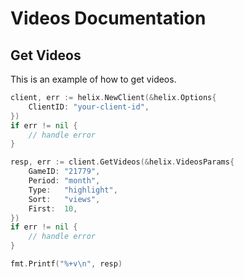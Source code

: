 # Videos Documentation

## Get Videos

This is an example of how to get videos.

```go
client, err := helix.NewClient(&helix.Options{
    ClientID: "your-client-id",
})
if err != nil {
    // handle error
}

resp, err := client.GetVideos(&helix.VideosParams{
    GameID: "21779",
    Period: "month",
    Type:   "highlight",
    Sort:   "views",
    First:  10,
})
if err != nil {
    // handle error
}

fmt.Printf("%+v\n", resp)
```
